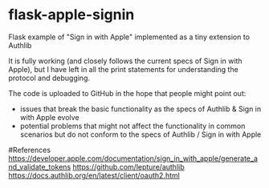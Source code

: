 # flask-apple-signin
Flask example of "Sign in with Apple" implemented as a tiny extension to Authlib

It is fully working (and closely follows the current specs of Sign in with Apple), but I have left in all the print statements for understanding the protocol and debugging.

The code is uploaded to GitHub in the hope that people might point out:
 - issues that break the basic functionality as the specs of Authlib & Sign in with Apple evolve
 - potential problems that might not affect the functionality in common scenarios but do not conform to the specs of Authlib / Sign in with Apple 

#References
https://developer.apple.com/documentation/sign_in_with_apple/generate_and_validate_tokens
https://github.com/lepture/authlib
https://docs.authlib.org/en/latest/client/oauth2.html